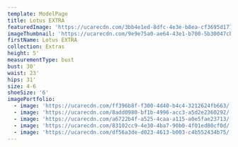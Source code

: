 ```yaml
---
template: ModelPage
title: Lotus EXTRA
featuredImage: 'https://ucarecdn.com/3bb4e1ed-8dfc-4e3e-b8ea-cf3695d1770d/'
imageThumbnail: 'https://ucarecdn.com/9e9e75a0-ae64-43e1-b700-5b30047cb0b9/'
firstName: Lotus EXTRA
collection: Extras
height: 5'
measurementType: bust
bust: 30'
waist: 23'
hips: 31'
size: 4-6
shoeSize: '6'
imagePortfolio:
  - image: 'https://ucarecdn.com/ff396b8f-f300-4d40-b4c4-3212624fb663/'
  - image: 'https://ucarecdn.com/8add0980-bf1b-4996-acc3-a5d2e2360292/'
  - image: 'https://ucarecdn.com/a6722b4f-a525-4caa-a115-a0e5fae23713/'
  - image: 'https://ucarecdn.com/83102cc9-4e30-4ba7-90b0-4f01ed80cf0d/'
  - image: 'https://ucarecdn.com/df56a3de-d023-4613-b003-c4b552434b75/'
---
```


